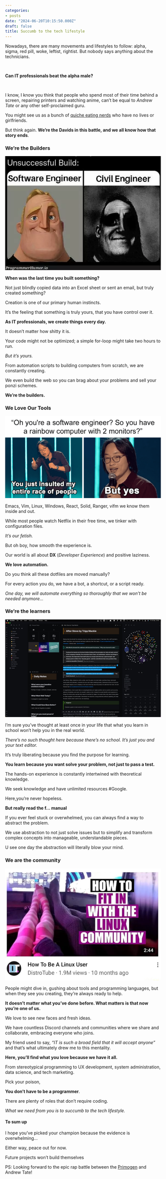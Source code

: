```yaml
---
categories:
- posts
date: "2024-06-20T10:15:50.000Z"
draft: false
title: Succumb to the tech lifestyle
---
```


Nowadays, there are many movements and lifestyles to follow: alpha,
sigma, red pill, woke, leftist, rightist. But nobody says anything about
the technicians.

<br>

**Can IT professionals beat the alpha male?**

<br>

I know, I know you think that people who spend most of their time behind
a screen, repairing printers and watching anime, can’t be equal to
*Andrew Tate* or any other self-proclaimed guru.

You might see us as a bunch of [quiche eating
nerds](https://www.youtube.com/watch?v:%20_594mPXoHMI) who have no lives
or girlfriends.

But think again. **We’re the Davids in this battle, and we all know how
that story ends**.

### We’re the Builders

![Building softwere meme](/static/unsucesfullbuild.webp)

**When was the last time you built something?**

Not just blindly copied data into an Excel sheet or sent an email, but
truly created something?

Creation is one of our primary human instincts.

It’s the feeling that something is truly yours, that you have control
over it.

**As IT professionals, we create things every day.**

It doesn’t matter how shitty it is.

Your code might not be optimized; a simple for-loop might take two hours
to run.

*But it’s yours.*

From automation scripts to building computers from scratch, we are
constantly creating.

We even build the web so you can brag about your problems and sell your
ponzi schemes.

**We’re the builders.**

### We Love Our Tools

![Proggraming setup meme](/static/setupjoke.png)

Emacs, Vim, Linux, Windows, React, Solid, Ranger, vifm we know them
inside and out.

While most people watch Netflix in their free time, we tinker with
configuration files.

*It’s our fetish.*

But oh boy, how smooth the experience is.

Our world is all about **DX** (*Developer Experience*) and positive
laziness.

**We love automation.**

Do you think all these dotfiles are moved manually?

For every action you do, we have a bot, a shortcut, or a script ready.

*One day, we will automate everything so thoroughly that we won’t be
needed anymore…*

### We’re the learners

![Obsidian setup](/static/obsidian_setup.jpeg)

I’m sure you’ve thought at least once in your life that what you learn
in school won’t help you in the real world.

*There’s no such thought here because there’s no school. It’s just you
and your text editor.*

It’s truly liberating because you find the purpose for learning.

**You learn because you want solve your problem, not just to pass a
test.**

The hands-on experience is constantly intertwined with theoretical
knowledge.

We seek knowledge and have unlimited resources #Google.

Here,you’re never hopeless.

**But really read the f… manual**

If you ever feel stuck or overwhelmed, you can always find a way to
abstract the problem.

We use abstraction to not just solve issues but to simplify and
transform complex concepts into manageable, understandable pieces.

U see one day the abstraction will literally blow your mind.

### We are the community

![How to be a linux user video](/static/how_to_fit.jpg)

People might dive in, gushing about tools and programming languages, but
when they see you creating, they’re always ready to help.

**It doesn’t matter what you’ve done before. What matters is that now
you’re one of us.**

We love to see new faces and fresh ideas.

We have countless Discord channels and communities where we share and
collaborate, embracing everyone who joins.

My friend used to say, *“IT is such a broad field that it will accept
anyone”* and that’s what ultimately drew me to this mentality.

**Here, you’ll find what you love because we have it all.**

From stereotypical programming to UX development, system administration,
data science, and tech marketing.

Pick your poison,

**You don’t have to be a programmer**.

There are plenty of roles that don’t require coding.

*What we need from you is to succumb to the tech lifestyle.*

#### To sum up

I hope you’ve picked your champion because the evidence is overwhelming…

Either way, peace out for now.

Future projects won’t build themselves

PS: Looking forward to the epic rap battle between the
[Primogen](https://www.youtube.com/@ThePrimeTimeagen/featured) and
Andrew Tate!
